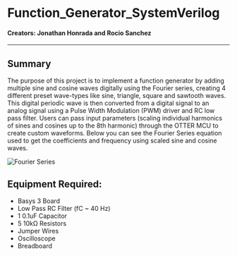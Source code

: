 # Function_Generator_SystemVerilog
#### Creators: Jonathan Honrada and Rocio Sanchez
---
## Summary
The purpose of this project is to implement a function generator by adding multiple sine and cosine waves digitally using the Fourier series, creating 4 different preset wave-types like sine, triangle, square and sawtooth waves. This digital periodic wave is then converted from a digital signal to an analog signal using a Pulse Width Modulation (PWM) driver and RC low pass filter. Users can pass input parameters (scaling individual harmonics of sines and cosines up to the 8th harmonic) through the OTTER MCU to create custom waveforms. Below you can see the Fourier Series equation used to get the coefficients and frequency using scaled sine and cosine waves.

![Fourier Series](https://i.imgur.com/vigmnXx.png)

## Equipment Required:
- Basys 3 Board
- Low Pass RC Filter (fC ~ 40 Hz)
- 1 0.1uF Capacitor
- 5 10kΩ Resistors
- Jumper Wires
- Oscilloscope
- Breadboard 
